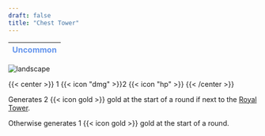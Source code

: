 ```yaml
---
draft: false
title: "Chest Tower"
---
```

| <span style="color:CornflowerBlue"> Uncommon </span> |
|--------|

![landscape](/images/towers/towerS_4.png)

{{< center >}}
1 {{< icon "dmg" >}}2 {{< icon "hp" >}}
{{< /center >}}

Generates 2 {{< icon gold >}} gold at the start of a round if next to the [Royal Tower](/towers/royal-tower).

Otherwise generates 1 {{< icon gold >}} gold at the start of a round.